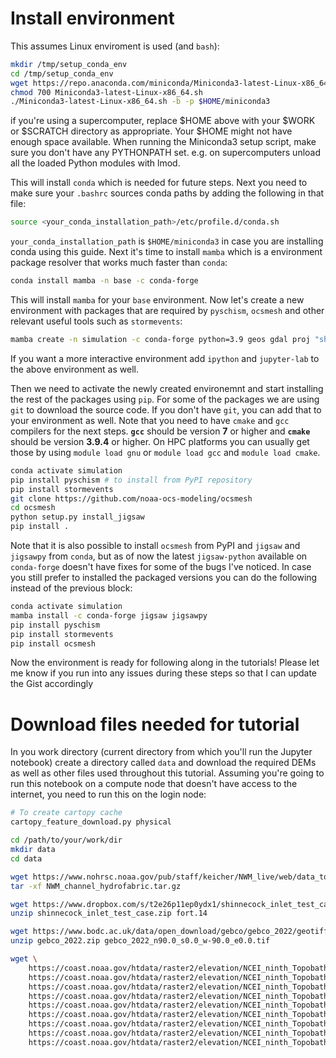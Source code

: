 # Install environment
This assumes Linux enviroment is used (and `bash`):
```bash
mkdir /tmp/setup_conda_env
cd /tmp/setup_conda_env
wget https://repo.anaconda.com/miniconda/Miniconda3-latest-Linux-x86_64.sh
chmod 700 Miniconda3-latest-Linux-x86_64.sh
./Miniconda3-latest-Linux-x86_64.sh -b -p $HOME/miniconda3
```
if you're using a supercomputer, replace $HOME above with your $WORK or $SCRATCH directory as appropriate. Your $HOME might not have enough space available. When running the Miniconda3 setup script, make sure you don't have any PYTHONPATH set. e.g. on supercomputers unload all the loaded Python modules with lmod.

This will install `conda` which is needed for future steps. Next you need to make sure your `.bashrc` sources conda paths by 
adding the following in that file:
```bash
source <your_conda_installation_path>/etc/profile.d/conda.sh
```
`your_conda_installation_path` is `$HOME/miniconda3` in case you are installing conda using this guide.
Next it's time to install `mamba` which is a environment package resolver that works much faster than `conda`:
```bash
conda install mamba -n base -c conda-forge
```
This will install `mamba` for your `base` environment.
Now let's create a new environment with packages that are required by `pyschism`, `ocsmesh` and other relevant useful tools such 
as `stormevents`:
```bash
mamba create -n simulation -c conda-forge python=3.9 geos gdal proj "shapely<2" pyproj cartopy hdf5 netcdf4 udunits2 cfgrib cfunits appdirs
```
If you want a more interactive environment add `ipython` and `jupyter-lab` to the above environment as well.

Then we need to activate the newly created environemnt and start installing the rest of the packages using `pip`. 
For some of the packages we are using `git` to download the source code. If you don't have `git`, you can add that
to your environment as well. Note that you need to have `cmake` and `gcc` compilers for the next steps. **`gcc`** should be version **7** or higher and **`cmake`** should be version **3.9.4** or higher. On HPC platforms you can usually get those by using `module load gnu` or `module load gcc` and `module load cmake`.
```bash
conda activate simulation
pip install pyschism # to install from PyPI repository
pip install stormevents
git clone https://github.com/noaa-ocs-modeling/ocsmesh
cd ocsmesh
python setup.py install_jigsaw
pip install .
```
Note that it is also possible to install `ocsmesh` from PyPI and `jigsaw` and `jigsawpy` from `conda`, but as of now
the latest `jigsaw-python` available on `conda-forge` doesn't have fixes for some of the bugs I've noticed. In case you still prefer
to installed the packaged versions you can do the following instead of the previous block:
```bash
conda activate simulation
mamba install -c conda-forge jigsaw jigsawpy
pip install pyschism
pip install stormevents
pip install ocsmesh
```
Now the environment is ready for following along in the tutorials! Please let me know if you run into any issues
during these steps so that I can update the Gist accordingly

# Download files needed for tutorial
In you work directory (current directory from which you'll run the 
Jupyter notebook) create a directory called `data` and download the
required DEMs as well as other files used throughout this tutorial.
Assuming you're going to run this notebook on a compute node that doesn't
have access to the internet, you need to run this on the login node:
```bash
# To create cartopy cache
cartopy_feature_download.py physical

cd /path/to/your/work/dir
mkdir data
cd data

wget https://www.nohrsc.noaa.gov/pub/staff/keicher/NWM_live/web/data_tools/NWM_channel_hydrofabric.tar.gz
tar -xf NWM_channel_hydrofabric.tar.gz

wget https://www.dropbox.com/s/t2e26p11ep0ydx1/shinnecock_inlet_test_case.zip
unzip shinnecock_inlet_test_case.zip fort.14

wget https://www.bodc.ac.uk/data/open_download/gebco/gebco_2022/geotiff/ -O gebco_2022.zip
unzip gebco_2022.zip gebco_2022_n90.0_s0.0_w-90.0_e0.0.tif

wget \
    https://coast.noaa.gov/htdata/raster2/elevation/NCEI_ninth_Topobathy_2014_8483/northeast_sandy/ncei19_n41x00_w074x25_2015v1.tif \
    https://coast.noaa.gov/htdata/raster2/elevation/NCEI_ninth_Topobathy_2014_8483/northeast_sandy/ncei19_n41x00_w074x00_2015v1.tif \
    https://coast.noaa.gov/htdata/raster2/elevation/NCEI_ninth_Topobathy_2014_8483/northeast_sandy/ncei19_n40x75_w074x25_2015v1.tif \
    https://coast.noaa.gov/htdata/raster2/elevation/NCEI_ninth_Topobathy_2014_8483/northeast_sandy/ncei19_n40x75_w074x00_2015v1.tif \
    https://coast.noaa.gov/htdata/raster2/elevation/NCEI_ninth_Topobathy_2014_8483/northeast_sandy/ncei19_n40x75_w073x00_2015v1.tif \
    https://coast.noaa.gov/htdata/raster2/elevation/NCEI_ninth_Topobathy_2014_8483/northeast_sandy/ncei19_n41x00_w073x00_2015v1.tif \
    https://coast.noaa.gov/htdata/raster2/elevation/NCEI_ninth_Topobathy_2014_8483/northeast_sandy/ncei19_n41x00_w072x75_2015v1.tif \
    https://coast.noaa.gov/htdata/raster2/elevation/NCEI_ninth_Topobathy_2014_8483/northeast_sandy/ncei19_n41x00_w072x50_2015v1.tif \
    https://coast.noaa.gov/htdata/raster2/elevation/NCEI_ninth_Topobathy_2014_8483/northeast_sandy/ncei19_n41x00_w072x25_2015v1.tif
```
